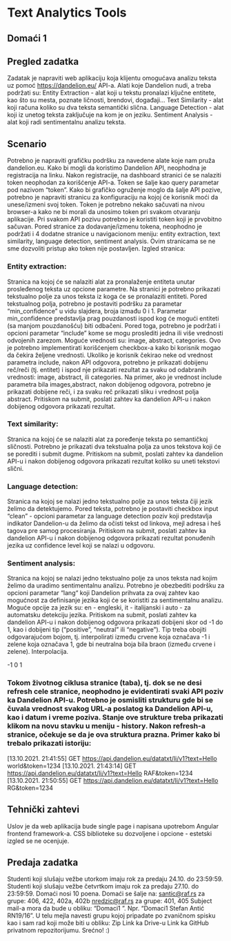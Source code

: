 # Text Analytics Tools
## Domaći 1
## Pregled zadatka
Zadatak je napraviti web aplikaciju koja klijentu omogućava analizu teksta uz pomoć https://dandelion.eu/ API-a.
Alati koje Dandelion nudi, a treba podržati su: 
Entity Extraction - alat koji u tekstu pronalazi ključne entitete, kao što su mesta, poznate ličnosti, brendovi, događaji…
Text Similarity - alat koji računa koliko su dva teksta semantički slična.
Language Detection - alat koji iz unetog teksta zaključuje na kom je on jeziku.
Sentiment Analysis - alat koji radi sentimentalnu analizu teksta.
## Scenario
Potrebno je napraviti grafičku podršku za navedene alate koje nam pruža dandelion.eu. Kako bi mogli da koristimo Dandelion API, neophodna je registracija na linku. Nakon registracije, na dashboard stranici će se nalaziti token neophodan za korišćenje API-a. Token se šalje kao query parametar pod nazivom “token”.
Kako bi grafičko ogruženje moglo da šalje API pozive, potrebno je napraviti stranicu za konfiguraciju na kojoj će korisnik moći da unese/izmeni svoj token. Token je potrebno nekako sačuvati na nivou browser-a kako ne bi morali da unosimo token pri svakom otvaranju aplikacije.
Pri svakom API pozivu potrebno je koristiti token koji je prvobitno sačuvan.
Pored stranice za dodavanje/izmenu tokena, neophodno je podržati i 4 dodatne stranice u navigacionom meniju: entity extraction, text similarity, language detection, sentiment analysis. Ovim stranicama se ne sme dozvoliti pristup ako token nije postavljen.
Izgled stranica:
### Entity extraction: 
Stranica na kojoj će se nalaziti alat za pronalaženje entiteta unutar prosleđenog teksta uz opcione parametre. Na stranici je potrebno prikazati tekstualno polje za unos teksta iz koga će se pronalaziti entiteti. Pored tekstualnog polja, potrebno je postaviti podršku za parametar “min_confidence” u vidu slajdera, broja izmađu 0 i 1. Parametar min_confidence predstavlja prag pouzdanosti ispod kog će mogući entiteti (sa manjom pouzdanošću) biti odbačeni. Pored toga, potrebno je podržati i opcioni parametar “include” kome se mogu proslediti jedna ili više vrednosti odvojenih zarezom. Moguće vrednosti su: image, abstract, categories. Ovo je potrebno implementirati korišćenjem checkbox-a kako bi korisnik mogao da čekira željene vrednosti. Ukoliko je korisnik čekirao neke od vrednost parametra include, nakon API odgovora, potrebno je prikazati dobijenu reč/reči (tj. entitet) i ispod nje prikazati rezultat za svaku od odabranih vrednosti: image, abstract, ili categories. Na primer, ako je vrednost include parametra bila images,abstract, nakon dobijenog odgovora, potrebno je prikazati dobijene reči, i za svaku reč prikazati sliku i vrednost polja abstract. Pritiskom na submit, poslati zahtev ka dandelion API-u i nakon dobijenog odgovora prikazati rezultat.


### Text similarity: 
Stranica na kojoj će se nalaziti alat za poređenje teksta po semantičkoj sličnosti. Potrebno je prikazati dva tekstualna polja za unos tekstova koji će se porediti i submit dugme. Pritiskom na submit, poslati zahtev ka dandelion API-u i nakon dobijenog odgovora prikazati rezultat koliko su uneti tekstovi slični.


### Language detection: 
Stranica na kojoj se nalazi jedno tekstualno polje za unos teksta čiji jezik želimo da detektujemo. Pored teksta, potrebno je postaviti checkbox input “clean” - opcioni parametar za language detection poziv koji predstavlja indikator Dandelion-u da želimo da očisti tekst od linkova, mejl adresa i heš tagova pre samog procesiranja. Pritiskom na submit, poslati zahtev ka dandelion API-u i nakon dobijenog odgovora prikazati rezultat ponuđenih jezika uz confidence level koji se nalazi u odgovoru. 


### Sentiment analysis: 
Stranica na kojoj se nalazi jedno tekstualno polje za unos teksta nad kojim želimo da uradimo sentimentalnu analizu. Potrebno je obezbediti podršku za opcioni parametar “lang“ koji Dandelion prihvata za ovaj zahtev kao mogućnost za definisanje jezika koji će se koristiti za sentimentalnu analizu. Moguće opcije za jezik su: en - engleski, it - italijanski i auto - za automatsku detekciju jezika. Pritiskom na submit, poslati zahtev ka dandelion API-u i nakon dobijenog odgovora prikazati dobijeni skor od -1 do 1, kao i dobijeni tip (“positive”, “neutral” ili “negative”). Tip treba obojiti odgovarajućom bojom, tj. interpolirati između crvene koja označava -1 i zelene koja označava 1, gde bi neutralna boja bila braon (između crvene i zelene). Interpolacija.


-1                    0                    1    
### Tokom životnog ciklusa stranice (taba), tj. dok se ne desi refresh cele stranice, neophodno je evidentirati svaki API poziv ka Dandelion API-u. Potrebno je osmisliti strukturu gde bi se čuvala vrednost svakog URL-a poslatog ka Dandelion API-u, kao i datum i vreme poziva. Stanje ove strukture treba prikazati klikom na novu stavku u meniju - history. Nakon refresh-a stranice, očekuje se da je ova struktura prazna. Primer kako bi trebalo prikazati istoriju: 
[13.10.2021. 21:41:55] GET https://api.dandelion.eu/datatxt/li/v1?text=Hello world&token=1234
[13.10.2021. 21:43:14] GET https://api.dandelion.eu/datatxt/li/v1?text=Hello RAF&token=1234
[13.10.2021. 21:50:55] GET https://api.dandelion.eu/datatxt/li/v1?text=Hello RG&token=1234
## Tehnički zahtevi
Uslov je da web aplikacija bude single page i napisana upotrebom Angular frontend framework-a. CSS biblioteke su dozvoljene i opcione - estetski izgled se ne ocenjuje.
## Predaja zadatka
Studenti koji slušaju vežbe utorkom imaju rok za predaju 24.10. do 23:59:59.  Studenti koji slušaju vežbe četvrtkom imaju rok za predaju 27.10. do 23:59:59. 
Domaći nosi 10 poena.
Domaći se šalje na: 
santic@raf.rs za grupe: 406, 422, 402a, 402b
nredzic@raf.rs za grupe: 401, 405
Subject mail-a mora da bude u obliku: “Domaci1 <Ime> <Prezime> <Indeks>”. Npr. “Domaci1 Stefan Antić RN19/16”. U telu mejla navesti grupu kojoj pripadate po zvaničnom spisku kao i sam rad koji može biti u obliku:
Zip
Link ka Drive-u
Link ka GitHub privatnom repozitorijumu.
Srećno! :)

